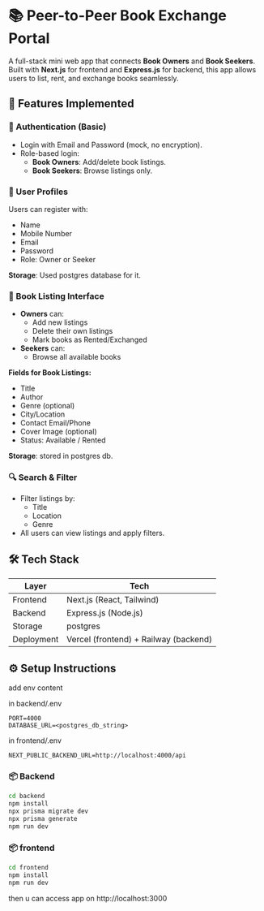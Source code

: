 # 📚 Peer-to-Peer Book Exchange Portal

A full-stack mini web app that connects **Book Owners** and **Book Seekers**. Built with **Next.js** for frontend and **Express.js** for backend, this app allows users to list, rent, and exchange books seamlessly.

## 🌟 Features Implemented

### 🔐 Authentication (Basic)
- Login with Email and Password (mock, no encryption).
- Role-based login:
  - **Book Owners**: Add/delete book listings.
  - **Book Seekers**: Browse listings only.

### 👤 User Profiles
Users can register with:
- Name
- Mobile Number
- Email
- Password
- Role: Owner or Seeker

**Storage**: Used postgres database for it.

### 📘 Book Listing Interface
- **Owners** can:
  - Add new listings
  - Delete their own listings
  - Mark books as Rented/Exchanged
- **Seekers** can:
  - Browse all available books

**Fields for Book Listings:**
- Title
- Author
- Genre (optional)
- City/Location
- Contact Email/Phone
- Cover Image (optional)
- Status: Available / Rented

**Storage**: stored in postgres db.

### 🔍 Search & Filter
- Filter listings by:
  - Title
  - Location
  - Genre
- All users can view listings and apply filters.


## 🛠️ Tech Stack

| Layer      | Tech                    |
|------------|-------------------------|
| Frontend   | Next.js (React, Tailwind) |
| Backend    | Express.js (Node.js)    |
| Storage    | postgres   |
| Deployment | Vercel (frontend) + Railway (backend) |

## ⚙️ Setup Instructions

add env content

in backend/.env
```
PORT=4000
DATABASE_URL=<postgres_db_string>
```
in frontend/.env
```
NEXT_PUBLIC_BACKEND_URL=http://localhost:4000/api
```


### 📦 Backend
```bash
cd backend
npm install
npx prisma migrate dev
npx prisma generate
npm run dev
```

### 📦 frontend
```bash
cd frontend
npm install
npm run dev
```

then u can access app on http://localhost:3000

